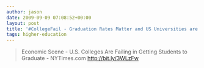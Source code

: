 ```yaml
---
author: jason
date: 2009-09-09 07:08:52+00:00
layout: post
title: '#CollegeFail - Graduation Rates Matter and US Universities are getting a failing grade'
tags: higher-education
---
```


>Economic Scene - U.S. Colleges Are Failing in Getting Students to Graduate - NYTimes.com <a href="http://bit.ly/3WLzFw">http://bit.ly/3WLzFw</a>
